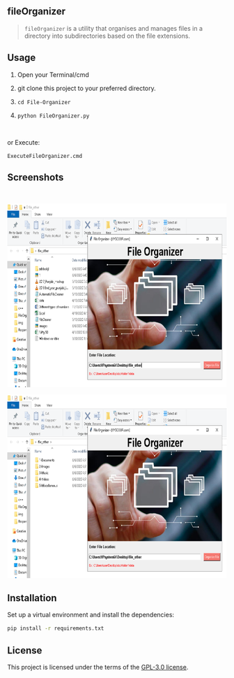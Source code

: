 ## fileOrganizer
> `fileOrganizer` is a utility that organises and manages files in a directory into subdirectories based on the file extensions.


## Usage

1. Open your Terminal/cmd

2. git clone this project to your preferred directory.

3. `cd File-Organizer`

4. `python FileOrganizer.py`

<br/>

or Execute:
```
ExecuteFileOrganizer.cmd
```

## Screenshots  

<br>

<img src="screenshots/screenshot-02.png" width=645 height=420></img>

<img src="screenshots/screenshot-03.png" width=645 height=420></img>

## Installation
Set up a virtual environment and install the dependencies:
```sh
pip install -r requirements.txt
```

## License
This project is licensed under the terms of the [GPL-3.0 license](https://github.com/yogesh7132/File-Organizer/blob/master/LICENSE).

